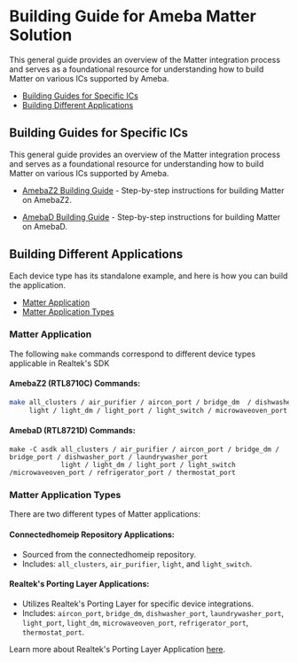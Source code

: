# Building Guide for Ameba Matter Solution

This general guide provides an overview of the Matter integration process and serves as a foundational resource for understanding how to build Matter on various ICs supported by Ameba.

- [Building Guides for Specific ICs](#building-guides-for-specific-ics)
- [Building Different Applications](#building-different-applications)

## Building Guides for Specific ICs

This general guide provides an overview of the Matter integration process and serves as a foundational resource for understanding how to build Matter on various ICs supported by Ameba.

- [AmebaZ2 Building Guide](https://github.com/Ameba-AIoT/ameba-matter/blob/main/docs/amebaz2_general_build.md) - Step-by-step instructions for building Matter on AmebaZ2.

- [AmebaD Building Guide](https://github.com/Ameba-AIoT/ameba-matter/blob/main/docs/amebad_general_build.md) - Step-by-step instructions for building Matter on AmebaD.

## Building Different Applications

Each device type has its standalone example, and here is how you can build the application.

- [Matter Application](#matter-application)
- [Matter Application Types](#matter-application-types)

### Matter Application

The following `make` commands correspond to different device types applicable in Realtek's SDK

#### AmebaZ2 (RTL8710C) Commands:

```bash
make all_clusters / air_purifier / aircon_port / bridge_dm  / dishwasher_port / laundrywasher_port
     light / light_dm / light_port / light_switch / microwaveoven_port / refrigerator_port / thermostat_port
```

#### AmebaD (RTL8721D) Commands:

```
make -C asdk all_clusters / air_purifier / aircon_port / bridge_dm / bridge_port / dishwasher_port / laundrywasher_port
             light / light_dm / light_port / light_switch /microwaveoven_port / refrigerator_port / thermostat_port
```
### Matter Application Types

There are two different types of Matter applications:

#### Connectedhomeip Repository Applications:
- Sourced from the connectedhomeip repository.
- Includes: `all_clusters`, `air_purifier`, `light`, and `light_switch`.

#### Realtek's Porting Layer Applications:
- Utilizes Realtek's Porting Layer for specific device integrations.
- Includes: `aircon_port`, `bridge_dm`, `dishwasher_port`, `laundrywasher_port`, `light_port`, `light_dm`, `microwaveoven_port`, `refrigerator_port`, `thermostat_port`.

Learn more about Realtek's Porting Layer Application [here](https://github.com/Ameba-AIoT/ameba-matter/blob/main/docs/matter_porting_layer_guide.md).
